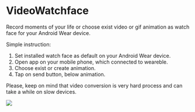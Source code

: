 # VideoWatchface

Record moments of your life or choose exist video or gif animation as watch face for your Android Wear device.

Simple instruction:
1. Set installed watch face as default on your Android Wear device.
2. Open app on your mobile phone, which connected to weareble.
3. Choose exist or create animation.
4. Tap on send button, below animation.

Please, keep on mind that video conversion is very hard process and can take a while on slow devices.

[![](https://play.google.com/intl/en_us/badges/images/badge_new.png)](https://play.google.com/store/apps/details?id=com.goldenpie.devs.videowatchface)
